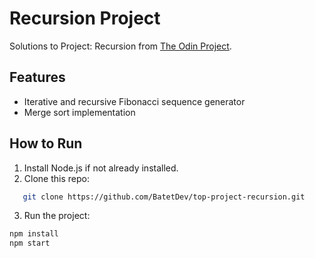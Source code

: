 # Recursion Project

Solutions to Project: Recursion from [The Odin Project](https://www.theodinproject.com/lessons/javascript-recursion).

## Features

- Iterative and recursive Fibonacci sequence generator
- Merge sort implementation

## How to Run

1. Install Node.js if not already installed.
2. Clone this repo:

```bash
   git clone https://github.com/BatetDev/top-project-recursion.git
```

3. Run the project:

```bash
npm install
npm start
```

